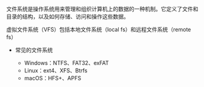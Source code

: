 
文件系统是操作系统用来管理和组织计算机上的数据的一种机制。它定义了文件和目录的结构，以及如何存储、访问和操作这些数据。

虚拟文件系统（VFS）包括本地文件系统（local fs）和远程文件系统（remote fs）

+ 常见的文件系统

  - Windows：NTFS、FAT32、exFAT
  - Linux：ext4、XFS、Btrfs
  - macOS：HFS+、APFS